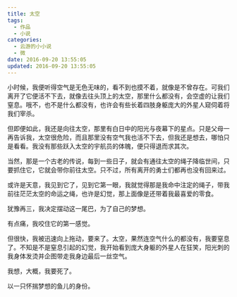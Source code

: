 ```yaml
---
title: 太空
tags:
  - 作品
  - 小说
categories:
  - 云游的小小说
  - 微
date: 2016-09-20 13:55:05
updated: 2016-09-20 13:55:05
---
```


小时候，我便听得空气是无色无味的，看不到也摸不着，就像是不曾存在。可我们离开了它便活不下去，就像去往头顶上的太空，那里什么都没有，会空虚的让我们窒息。哦不，也不是什么都没有，也许会有些长着四肢身躯庞大的外星人窥伺着将我们宰杀。

但即便如此，我还是向往太空，那里有白日中的阳光与夜幕下的星点。<!--more-->只是父母一再告诉我，太空很危险，而且那里没有空气我也活不下去，但我还是想去，哪怕只是看看。我没有那些跃入太空的宇航员的体魄，便只得退而求其次。

当然，那是一个古老的传说，每到一些日子，就会有通往太空的绳子降临世间，只要抓住它，它就会带你前往太空。只不过，所有离开的勇士们都再也没有回来过。

或许是天意，我见到它了，见到它第一眼，我就觉得那是我命中注定的绳子，带我前往茫茫太空的命运之绳，也许是幻觉，那上面像是还带着我最喜爱的零食。

犹豫再三，我决定摆动这一尾巴，为了自己的梦想。

有点痛，我咬住它的第一感觉。

但很快，我被迅速向上拖动，要来了。太空，果然连空气什么的都没有，我要窒息了。不知是不是窒息引起的幻觉，我开始看到庞大身躯的外星人在狂笑，阳光刺的我身体发烫并企图带走我身边最后一丝空气。

我想，大概，我要死了。

以一只怀揣梦想的鱼儿的身份。